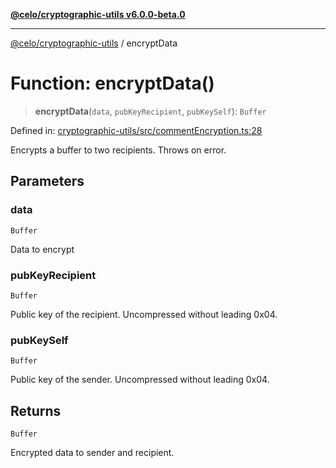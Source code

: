 [**@celo/cryptographic-utils v6.0.0-beta.0**](../README.md)

***

[@celo/cryptographic-utils](../globals.md) / encryptData

# Function: encryptData()

> **encryptData**(`data`, `pubKeyRecipient`, `pubKeySelf`): `Buffer`

Defined in: [cryptographic-utils/src/commentEncryption.ts:28](https://github.com/celo-org/developer-tooling/blob/master/packages/sdk/cryptographic-utils/src/commentEncryption.ts#L28)

Encrypts a buffer to two recipients. Throws on error.

## Parameters

### data

`Buffer`

Data to encrypt

### pubKeyRecipient

`Buffer`

Public key of the recipient. Uncompressed without leading 0x04.

### pubKeySelf

`Buffer`

Public key of the sender. Uncompressed without leading 0x04.

## Returns

`Buffer`

Encrypted data to sender and recipient.
